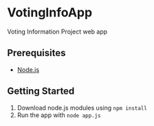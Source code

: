 VotingInfoApp
=============

Voting Information Project web app 

## Prerequisites

* [Node.js](http://nodejs.org)

## Getting Started

1. Download node.js modules using `npm install`
2. Run the app with `node app.js`
